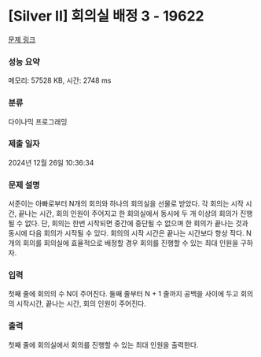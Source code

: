 # [Silver II] 회의실 배정 3 - 19622 

[문제 링크](https://www.acmicpc.net/problem/19622) 

### 성능 요약

메모리: 57528 KB, 시간: 2748 ms

### 분류

다이나믹 프로그래밍

### 제출 일자

2024년 12월 26일 10:36:34

### 문제 설명

<p>서준이는 아빠로부터 N개의 회의와 하나의 회의실을 선물로 받았다. 각 회의는 시작 시간, 끝나는 시간, 회의 인원이 주어지고 한 회의실에서 동시에 두 개 이상의 회의가 진행될 수 없다. 단, 회의는 한번 시작되면 중간에 중단될 수 없으며 한 회의가 끝나는 것과 동시에 다음 회의가 시작될 수 있다. 회의의 시작 시간은 끝나는 시간보다 항상 작다. N개의 회의를 회의실에 효율적으로 배정할 경우 회의를 진행할 수 있는 최대 인원을 구하자.</p>

### 입력 

 <p>첫째 줄에 회의의 수 N이 주어진다. 둘째 줄부터 N + 1 줄까지 공백을 사이에 두고 회의의 시작시간, 끝나는 시간, 회의 인원이 주어진다.</p>

### 출력 

 <p>첫째 줄에 회의실에서 회의를 진행할 수 있는 최대 인원을 출력한다.</p>

